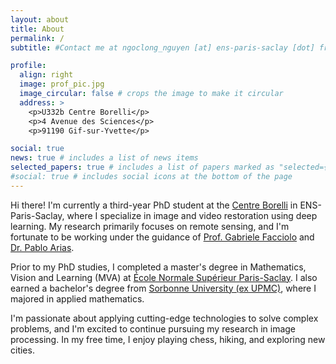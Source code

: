 ```yaml
---
layout: about
title: About
permalink: /
subtitle: #Contact me at ngoclong_nguyen [at] ens-paris-saclay [dot] fr #[Centre Borelli](https://centreborelli.ens-paris-saclay.fr/en), ENS-Paris-Saclay

profile:
  align: right
  image: prof_pic.jpg
  image_circular: false # crops the image to make it circular
  address: >
    <p>U332b Centre Borelli</p>
    <p>4 Avenue des Sciences</p>
    <p>91190 Gif-sur-Yvette</p>

social: true
news: true # includes a list of news items
selected_papers: true # includes a list of papers marked as "selected={true}"
#social: true # includes social icons at the bottom of the page
---
```


Hi there! I'm currently a third-year PhD student at the <a href="https://centreborelli.ens-paris-saclay.fr/en/image-processing">Centre Borelli</a> in ENS-Paris-Saclay, where I specialize in image and video restoration using deep learning. My research primarily focuses on remote sensing, and I'm fortunate to be working under the guidance of <a href="http://dev.ipol.im/~facciolo/">Prof. Gabriele Facciolo</a> and <a href="http://dev.ipol.im/~pariasm/">Dr. Pablo Arias</a>.

Prior to my PhD studies, I completed a master's degree in Mathematics, Vision and Learning (MVA) at <a href="https://ens-paris-saclay.fr/">École Normale Supérieur Paris-Saclay</a>. I also earned a bachelor's degree from <a href="https://www.sorbonne-universite.fr/en">Sorbonne University (ex UPMC)</a>, where I majored in applied mathematics.

I'm passionate about applying cutting-edge technologies to solve complex problems, and I'm excited to continue pursuing my research in image processing. In my free time, I enjoy playing chess, hiking, and exploring new cities.
